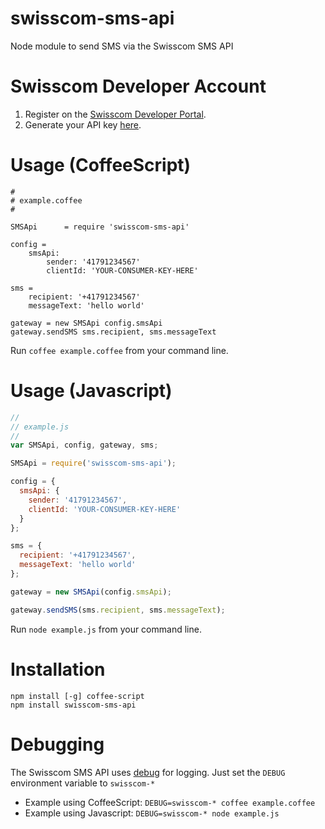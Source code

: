 # swisscom-sms-api
Node module to send SMS via the Swisscom SMS API

# Swisscom Developer Account
1. Register on the [Swisscom Developer Portal](https://developer.swisscom.ch).
2. Generate your API key [here](https://developer.swisscom.com/api/keys).

# Usage (CoffeeScript)

```coffee-script
#
# example.coffee
#

SMSApi 		= require 'swisscom-sms-api'

config = 
	smsApi:
		sender: '41791234567'
		clientId: 'YOUR-CONSUMER-KEY-HERE'

sms = 
	recipient: '+41791234567'
	messageText: 'hello world'

gateway = new SMSApi config.smsApi
gateway.sendSMS sms.recipient, sms.messageText

```
Run `coffee example.coffee` from your command line.

# Usage (Javascript)
```javascript
//
// example.js
//
var SMSApi, config, gateway, sms;

SMSApi = require('swisscom-sms-api');

config = {
  smsApi: {
    sender: '41791234567',
    clientId: 'YOUR-CONSUMER-KEY-HERE'
  }
};

sms = {
  recipient: '+41791234567',
  messageText: 'hello world'
};

gateway = new SMSApi(config.smsApi);

gateway.sendSMS(sms.recipient, sms.messageText);

```
Run `node example.js` from your command line.

# Installation
	npm install [-g] coffee-script
	npm install swisscom-sms-api

# Debugging
The Swisscom SMS API uses [debug](https://www.npmjs.org/package/debug) for logging. Just set the `DEBUG` environment variable to `swisscom-*`

* Example using CoffeeScript: `DEBUG=swisscom-* coffee example.coffee`
* Example using Javascript: `DEBUG=swisscom-* node example.js`

